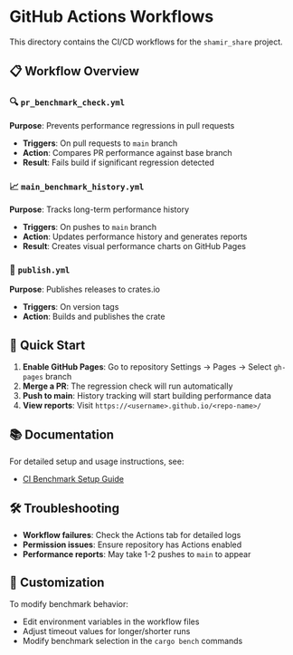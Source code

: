 # GitHub Actions Workflows

This directory contains the CI/CD workflows for the `shamir_share` project.

## 📋 Workflow Overview

### 🔍 `pr_benchmark_check.yml`
**Purpose**: Prevents performance regressions in pull requests
- **Triggers**: On pull requests to `main` branch
- **Action**: Compares PR performance against base branch
- **Result**: Fails build if significant regression detected

### 📈 `main_benchmark_history.yml`
**Purpose**: Tracks long-term performance history
- **Triggers**: On pushes to `main` branch  
- **Action**: Updates performance history and generates reports
- **Result**: Creates visual performance charts on GitHub Pages

### 🚀 `publish.yml`
**Purpose**: Publishes releases to crates.io
- **Triggers**: On version tags
- **Action**: Builds and publishes the crate

## 🎯 Quick Start

1. **Enable GitHub Pages**: Go to repository Settings → Pages → Select `gh-pages` branch
2. **Merge a PR**: The regression check will run automatically
3. **Push to main**: History tracking will start building performance data
4. **View reports**: Visit `https://<username>.github.io/<repo-name>/`

## 📚 Documentation

For detailed setup and usage instructions, see:
- [CI Benchmark Setup Guide](../../.docs/CI_BENCHMARK_SETUP.md)

## 🛠️ Troubleshooting

- **Workflow failures**: Check the Actions tab for detailed logs
- **Permission issues**: Ensure repository has Actions enabled
- **Performance reports**: May take 1-2 pushes to `main` to appear

## 🔧 Customization

To modify benchmark behavior:
- Edit environment variables in the workflow files
- Adjust timeout values for longer/shorter runs
- Modify benchmark selection in the `cargo bench` commands